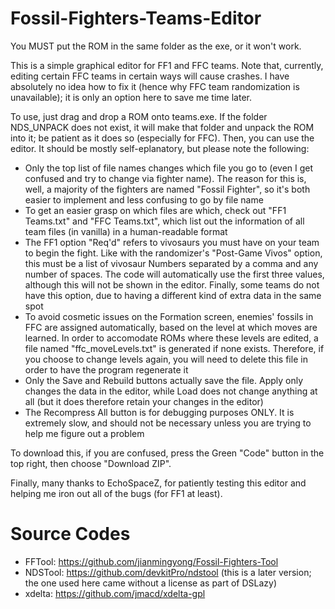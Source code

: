 # Fossil-Fighters-Teams-Editor
You MUST put the ROM in the same folder as the exe, or it won't work.

This is a simple graphical editor for FF1 and FFC teams. Note that, currently, editing certain FFC teams in certain ways will cause
crashes. I have absolutely no idea how to fix it (hence why FFC team randomization is unavailable); it is only an option here to save
me time later.

To use, just drag and drop a ROM onto teams.exe. If the folder NDS_UNPACK does not exist, it will make that folder and unpack the ROM
into it; be patient as it does so (especially for FFC). Then, you can use the editor. It should be mostly self-eplanatory, but please
note the following:
- Only the top list of file names changes which file you go to (even I get confused and try to change via fighter name). The reason
  for this is, well, a majority of the fighters are named "Fossil Fighter", so it's both easier to implement and less confusing to go
  by file name
- To get an easier grasp on which files are which, check out "FF1 Teams.txt" and "FFC Teams.txt", which list out the information of
  all team files (in vanilla) in a human-readable format
- The FF1 option "Req'd" refers to vivosaurs you must have on your team to begin the fight. Like with the randomizer's "Post-Game
  Vivos" option, this must be a list of vivosaur Numbers separated by a comma and any number of spaces. The code will automatically
  use the first three values, although this will not be shown in the editor. Finally, some teams do not have this option, due to
  having a different kind of extra data in the same spot
- To avoid cosmetic issues on the Formation screen, enemies' fossils in FFC are assigned automatically, based on the level
  at which moves are learned. In order to accomodate ROMs where these levels are edited, a file named "ffc_moveLevels.txt" is
  generated if none exists. Therefore, if you choose to change levels again, you will need to delete this file in order to
  have the program regenerate it
- Only the Save and Rebuild buttons actually save the file. Apply only changes the data in the editor, while Load does not change
  anything at all (but it does therefore retain your changes in the editor)
- The Recompress All button is for debugging purposes ONLY. It is extremely slow, and should not be necessary unless you are trying
  to help me figure out a problem
  
To download this, if you are confused, press the Green "Code" button in the top right, then choose "Download ZIP".

Finally, many thanks to EchoSpaceZ, for patiently testing this editor and helping me iron out all of the bugs (for FF1 at least).

# Source Codes
- FFTool: https://github.com/jianmingyong/Fossil-Fighters-Tool
- NDSTool: https://github.com/devkitPro/ndstool (this is a later version; the one used here came without a license as part of DSLazy)
- xdelta: https://github.com/jmacd/xdelta-gpl